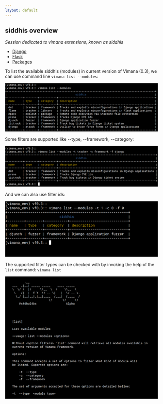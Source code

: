 ```yaml
---
layout: default
---
```

## siddhis overview
_Session dedicated to vimana extensions, known as siddhis_

*	[Django](./frameworks/django/django_siddhis.html)
*	[Flask](./frameworks/flask/flask_siddhis.html)
*	[Packages](./libs/packages_siddhis.html)

To list the available siddhis (modules) in current version of Vimana (0.3), we can use command line `vimana list --modules`:
 
![Alt text](https://github.com/s4dhulabs/s4dhulabs.github.io/blob/master/resources/imgs/modules_list1.png?raw=true "VIMANAFRAMEWORK")

Some filters are supported like --type, --framework, --category:

![Alt text](https://github.com/s4dhulabs/s4dhulabs.github.io/blob/master/resources/imgs/modules_list-filters-django1.png?raw=true "VIMANAFRAMEWORK")

And we can also use filter ids:
 
![Alt text](https://github.com/s4dhulabs/s4dhulabs.github.io/blob/master/resources/imgs/module_list-filter-by-id1.png?raw=true "VIMANAFRAMEWORK")

The supported filter types can be checked with by invoking the help of the `list` command: `vimana list`	

![Alt text](https://github.com/s4dhulabs/s4dhulabs.github.io/blob/master/resources/imgs/modules_list-helpp1.png?raw=true "VIMANAFRAMEWORK")
